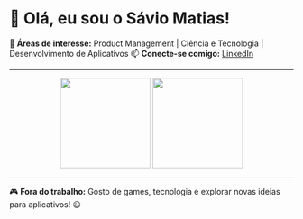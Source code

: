 # 👋 Olá, eu sou o Sávio Matias!

🎯 **Áreas de interesse:** Product Management | Ciência e Tecnologia | Desenvolvimento de Aplicativos
📫 **Conecte-se comigo:** [LinkedIn](https://www.linkedin.com/in/savio-matias-/)

---

<div align="center">
  <img height="160em" src="https://github-readme-stats.vercel.app/api?username=SavioMatias&show_icons=true&theme=tokyonight"/>
  <img height="160em" src="https://github-readme-stats.vercel.app/api/top-langs/?username=SavioMatias&layout=compact&theme=tokyonight"/>
</div>

---

🎮 **Fora do trabalho:** Gosto de games, tecnologia e explorar novas ideias para aplicativos! 😃
